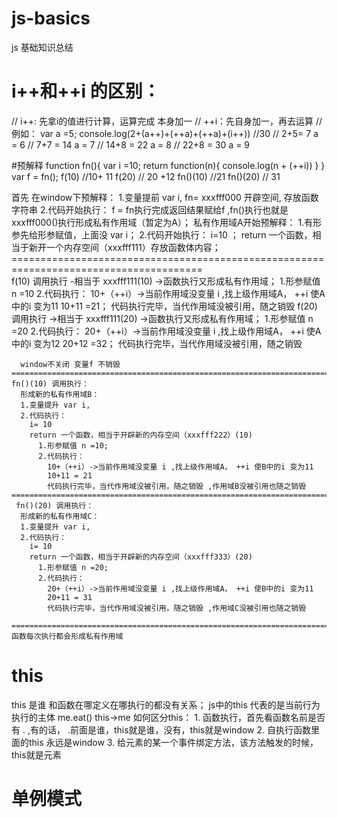 # js-basics
js 基础知识总结


# i++和++i 的区别：
// i++: 先拿i的值进行计算，运算完成 本身加一
// ++i：先自身加一，再去运算
// 例如：
  var a =5;
  console.log(2+(a++)+(++a)+(++a)+(i++)) //30
  // 2+5= 7 a = 6
  // 7+7 = 14 a = 7
  // 14+8 = 22 a = 8
  // 22+8 = 30 a = 9

 #预解释 
 function fn(){
      var i =10;
      return function(n){
        console.log(n + (++i))
      }
    }
    var f = fn();
    f(10) //10+ 11
    f(20) // 20 +12
    fn()(10) //21
    fn()(20) // 31

  首先 在window下预解释：
    1.变量提前  var i, fn= xxxfff000 开辟空间, 存放函数字符串
    2.代码开始执行：
      f = fn执行完成返回结果赋给f ,fn()执行也就是 xxxfff000()执行形成私有作用域（暂定为A）；
      私有作用域A开始预解释：
        1.有形参先给形参赋值，上面没 var i；
        2.代码开始执行：
          i=10 ；
          return 一个函数，相当于新开一个内存空间（xxxfff111）存放函数体内容；
    =======================================================================================      
      f(10) 调用执行 -相当于 xxxfff111(10)  ->函数执行又形成私有作用域；
        1.形参赋值 n =10 
        2.代码执行：
          10+（++i）->当前作用域没变量 i ,找上级作用域A， ++i 使A中的i 变为11
          10+11 =21；
          代码执行完毕，当代作用域没被引用，随之销毁
      f(20) 调用执行 ->相当于 xxxfff111(20)  ->函数执行又形成私有作用域；
        1.形参赋值 n =20 
        2.代码执行：
          20+（++i）->当前作用域没变量 i ,找上级作用域A， ++i 使A中的i 变为12
          20+12 =32；
          代码执行完毕，当代作用域没被引用，随之销毁

      window不关闭 变量f 不销毁      
    ===========================================================================================
    fn()(10) 调用执行：
      形成新的私有作用域B：
      1.变量提升 var i,
      2.代码执行：
        i= 10
        return 一个函数，相当于开辟新的内存空间（xxxfff222）(10)
          1.形参赋值 n =10;
          2.代码执行：
            10+（++i）->当前作用域没变量 i ,找上级作用域A， ++i 使B中的i 变为11
            10+11 = 21
            代码执行完毕，当代作用域没被引用，随之销毁 ,作用域B没被引用也随之销毁
    ===========================================================================================
     fn()(20) 调用执行：
      形成新的私有作用域C：
      1.变量提升 var i,
      2.代码执行：
        i= 10
        return 一个函数，相当于开辟新的内存空间（xxxfff333）(20)
          1.形参赋值 n =20;
          2.代码执行：
            20+（++i）->当前作用域没变量 i ,找上级作用域A， ++i 使B中的i 变为11
            20+11 = 31
            代码执行完毕，当代作用域没被引用，随之销毁 ,作用域C没被引用也随之销毁        

    ==========================================================================================
    函数每次执行都会形成私有作用域

# this
  this 是谁 和函数在哪定义在哪执行的都没有关系；
  js中的this 代表的是当前行为执行的主体 me.eat() this->me
  如何区分this：
    1. 函数执行，首先看函数名前是否有 . ,有的话， .前面是谁，this就是谁，没有，this就是window
    2. 自执行函数里面的this 永远是window
    3. 给元素的某一个事件绑定方法，该方法触发的时候，this就是元素
  
# 单例模式  